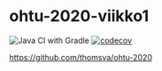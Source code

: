 # ohtu-2020-viikko1

![Java CI with Gradle](https://github.com/thomsva/ohtu-2020-viikko1/workflows/Java%20CI%20with%20Gradle/badge.svg)
[![codecov](https://codecov.io/gh/thomsva/ohtu-2020-viikko1/branch/main/graph/badge.svg?token=J41OYW59BV)](https://codecov.io/gh/thomsva/ohtu-2020-viikko1)

https://github.com/thomsva/ohtu-2020
